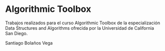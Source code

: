 # Algorithmic Toolbox
Trabajos realizados para el curso Algorithmic Toolbox de la especialización Data Structures and Algorithms ofrecida por la Universidad de California San Diego.

Santiago Bolaños Vega
